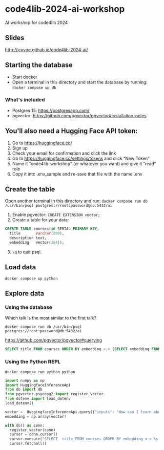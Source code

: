 # code4lib-2024-ai-workshop

AI workshop for code4lib 2024

## Slides

http://jcoyne.github.io/code4lib-2024-ai/

## Starting the database

- Start docker
- Open a terminal in this directory and start the database by running: `docker compose up db`

### What's included

- Postgres 15: https://postgresapp.com/
- pgvector: https://github.com/pgvector/pgvector#installation-notes

## You'll also need a Hugging Face API token:

1. Go to https://huggingface.co/
2. Sign up
3. Check your email for confirmation and click the link
4. Go to https://huggingface.co/settings/tokens and click “New Token”
5. Name it “code4lib-workshop” (or whatever you want) and give it “read” role
6. Copy it into .env_sample and re-save that file with the name .env

## Create the table

Open another terminal in this directory and run: `docker compose run db /usr/bin/psql postgres://root:password@db:5432/ai`

1. Enable pgvector: `CREATE EXTENSION vector;`
2. Create a table for your data:

```sql
CREATE TABLE courses(id SERIAL PRIMARY KEY,
  title       varchar(200),
  description text,
  embedding   vector(384));
```

3. `\q` to quit psql.

## Load data

```
docker compose up python
```

## Explore data

### Using the database

Which talk is the most similar to the first talk?

```
docker compose run db /usr/bin/psql postgres://root:password@db:5432/ai
```

https://github.com/pgvector/pgvector#querying

```sql
SELECT title FROM courses ORDER BY embedding <-> (SELECT embedding FROM courses LIMIT 1) LIMIT 5;
```

### Using the Python REPL

```
docker compose run python python
```

```python
import numpy as np
import HuggingfaceInferenceApi
from db import db
from pgvector.psycopg2 import register_vector
from dotenv import load_dotenv
load_dotenv()

vector =  HuggingfaceInferenceApi.query({"inputs": "How can I learn about AI in libraries?"})
embedding = np.array(vector)

with db() as conn:
  register_vector(conn)
  cursor = conn.cursor()
  cursor.execute("SELECT  title FROM courses ORDER BY embedding <-> %s LIMIT 5", (embedding,))
  cursor.fetchall()

```
